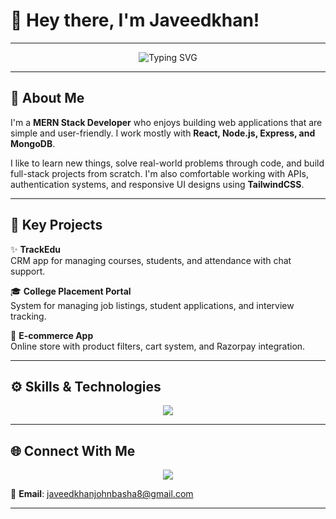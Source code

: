 # 👋 Hey there, I'm Javeedkhan!

---

<div align="center">
  <img src="https://readme-typing-svg.herokuapp.com?font=Fira+Code&size=22&duration=3000&pause=1000&center=true&vCenter=true&multiline=true&width=800&height=100&lines=MERN+Stack+Developer;Building+Web+Apps+with+React+%26+Node.js" alt="Typing SVG" />
</div>

---

## 🚀 About Me

I'm a **MERN Stack Developer** who enjoys building web applications that are simple and user-friendly. I work mostly with **React, Node.js, Express, and MongoDB**.  

I like to learn new things, solve real-world problems through code, and build full-stack projects from scratch. I'm also comfortable working with APIs, authentication systems, and responsive UI designs using **TailwindCSS**.

---

## 💼 Key Projects

✨ **TrackEdu**  
CRM app for managing courses, students, and attendance with chat support.

🎓 **College Placement Portal**  
System for managing job listings, student applications, and interview tracking.

🛒 **E-commerce App**  
Online store with product filters, cart system, and Razorpay integration.

---

## ⚙️ Skills & Technologies

<p align="center">
  <img src="https://skillicons.dev/icons?i=js,react,nodejs,express,mongodb,mysql,html,css,tailwind,git" />
</p>

---

## 🌐 Connect With Me

<p align="center">
  <a href="https://www.linkedin.com/in/javeedkhan-j-70687b235">
    <img src="https://img.shields.io/badge/LinkedIn-Connect-blue?style=for-the-badge&logo=linkedin&logoColor=white" />
  </a>
</p>

📩 **Email**: [javeedkhanjohnbasha8@gmail.com](mailto:javeedkhanjohnbasha8@gmail.com)

---
